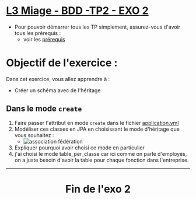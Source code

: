 # <u>L3 Miage - BDD -TP2 - EXO 2</u>

* Pour pouvoir démarrer tous les TP simplement, assurez-vous d'avoir tous les prérequis :
    * voir les [prérequis](prerequis.md)

# Objectif de l'exercice :

Dans cet exercice, vous allez apprendre à :

* Créer un schéma avec de l'héritage

## Dans le mode `create`

1. Faire passer l'attribut en mode `create` dans le fichier [application.yml](server/src/main/resources/application.yml)
2. Modéliser ces classes en JPA en choisissant le mode d'héritage que vous souhaitez : 
    * ![association fédération](doc/exo2/img.png)
3. Expliquer pourquoi avoir choisi ce mode en particulier
4. j'ai choisi le mode table_per_classe car ici comme on parle d'employés, on a juste besoin d'avoir la table pour chaque fonction dans l'entreprise.
 --- 

# <div style="text-align: center;">Fin de l'exo 2</div>